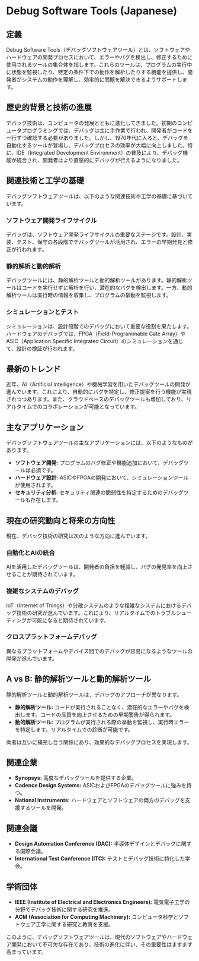 # Debug Software Tools (Japanese)

## 定義
Debug Software Tools（デバッグソフトウェアツール）とは、ソフトウェアやハードウェアの開発プロセスにおいて、エラーやバグを検出し、修正するために使用されるツールの集合体を指します。これらのツールは、プログラムの実行中に状態を監視したり、特定の条件下での動作を解析したりする機能を提供し、開発者がシステムの動作を理解し、効率的に問題を解決できるようサポートします。

## 歴史的背景と技術の進展
デバッグ技術は、コンピュータの発展とともに進化してきました。初期のコンピュータプログラミングでは、デバッグは主に手作業で行われ、開発者がコードを一行ずつ確認する必要がありました。しかし、1970年代に入ると、デバッグを自動化するツールが登場し、デバッグプロセスの効率が大幅に向上しました。特に、IDE（Integrated Development Environment）の普及により、デバッグ機能が統合され、開発者はより直感的にデバッグが行えるようになりました。

## 関連技術と工学の基礎
デバッグソフトウェアツールは、以下のような関連技術や工学の基礎に基づいています。

### ソフトウェア開発ライフサイクル
デバッグは、ソフトウェア開発ライフサイクルの重要なステージです。設計、実装、テスト、保守の各段階でデバッグツールが活用され、エラーの早期発見と修正が行われます。

### 静的解析と動的解析
デバッグツールには、静的解析ツールと動的解析ツールがあります。静的解析ツールはコードを実行せずに解析を行い、潜在的なバグを検出します。一方、動的解析ツールは実行時の情報を収集し、プログラムの挙動を監視します。

### シミュレーションとテスト
シミュレーションは、設計段階でのデバッグにおいて重要な役割を果たします。ハードウェアのデバッグでは、FPGA（Field-Programmable Gate Array）やASIC（Application Specific Integrated Circuit）のシミュレーションを通じて、設計の検証が行われます。

## 最新のトレンド
近年、AI（Artificial Intelligence）や機械学習を用いたデバッグツールの開発が進んでいます。これにより、自動的にバグを特定し、修正提案を行う機能が実現されつつあります。また、クラウドベースのデバッグツールも増加しており、リアルタイムでのコラボレーションが可能となっています。

## 主なアプリケーション
デバッグソフトウェアツールの主なアプリケーションには、以下のようなものがあります。

- **ソフトウェア開発:** プログラムのバグ修正や機能追加において、デバッグツールは必須です。
- **ハードウェア設計:** ASICやFPGAの開発において、シミュレーションツールが使用されます。
- **セキュリティ分析:** セキュリティ関連の脆弱性を特定するためのデバッグツールも存在します。

## 現在の研究動向と将来の方向性
現在、デバッグ技術の研究は次のような方向に進んでいます。

### 自動化とAIの統合
AIを活用したデバッグツールは、開発者の負担を軽減し、バグの発見率を向上させることが期待されています。

### 複雑なシステムのデバッグ
IoT（Internet of Things）や分散システムのような複雑なシステムにおけるデバッグ技術の研究が進んでいます。これにより、リアルタイムでのトラブルシューティングが可能になると期待されています。

### クロスプラットフォームデバッグ
異なるプラットフォームやデバイス間でのデバッグが容易になるようなツールの開発が進んでいます。

## A vs B: 静的解析ツールと動的解析ツール
静的解析ツールと動的解析ツールは、デバッグのアプローチが異なります。

- **静的解析ツール:** コードが実行されることなく、潜在的なエラーやバグを検出します。コードの品質を向上させるための早期警告が得られます。
- **動的解析ツール:** プログラムが実行される際の挙動を監視し、実行時エラーを特定します。リアルタイムでの診断が可能です。

両者は互いに補完し合う関係にあり、効果的なデバッグプロセスを実現します。

## 関連企業
- **Synopsys:** 高度なデバッグツールを提供する企業。
- **Cadence Design Systems:** ASICおよびFPGAのデバッグツールに強みを持つ。
- **National Instruments:** ハードウェアとソフトウェアの両方のデバッグを支援するツールを開発。

## 関連会議
- **Design Automation Conference (DAC):** 半導体デザインとデバッグに関する国際会議。
- **International Test Conference (ITC):** テストとデバッグ技術に特化した学会。

## 学術団体
- **IEEE (Institute of Electrical and Electronics Engineers):** 電気電子工学の分野でデバッグ技術に関する研究を推進。
- **ACM (Association for Computing Machinery):** コンピュータ科学とソフトウェア工学に関する研究と教育を支援。 

このように、デバッグソフトウェアツールは、現代のソフトウェアやハードウェア開発において不可欠な存在であり、技術の進化に伴い、その重要性はますます高まっています。
